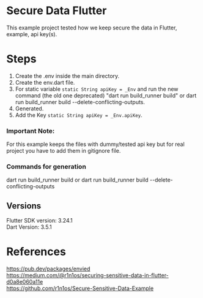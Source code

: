 # Secure Data Flutter
This example project tested how we keep secure the data in Flutter, example, api key(s).

# Steps
1) Create the .env inside the main directory.
2) Create the env.dart file.
3) For static variable ```static String apiKey = _Env``` and run the new command (the old one deprecated) "dart run build_runner build" or dart run build_runner build --delete-conflicting-outputs.
4) Generated.
5) Add the Key ```static String apiKey = _Env.apiKey```.

### Important Note: 
For this example keeps the files with dummy/tested api key but for real project you have to add them in gitignore file.

### Commands for generation
dart run build_runner build or dart run build_runner build --delete-conflicting-outputs

## Versions

Flutter SDK version: 3.24.1 <br />
Dart Version: 3.5.1 <br />

# References
https://pub.dev/packages/envied <br />
https://medium.com/@r1n1os/securing-sensitive-data-in-flutter-d0a8e060a11e <br />
https://github.com/r1n1os/Secure-Sensitive-Data-Example <br />

